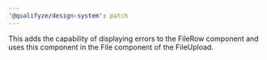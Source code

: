 ```yaml
---
'@qualifyze/design-system': patch
---
```


This adds the capability of displaying errors to the FileRow component and uses this component in the File component of the FileUpload.
